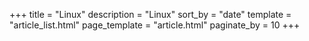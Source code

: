 +++
title = "Linux"
description = "Linux"
sort_by = "date"
template = "article_list.html"
page_template = "article.html"
paginate_by = 10
+++
